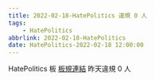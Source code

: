 ```yaml
---
title: 2022-02-18-HatePolitics 違規 0 人
tags:
    - HatePolitics
abbrlink: 2022-02-18-HatePolitics
date: HatePolitics-2022-02-18 12:00:00
---
```

HatePolitics 板 [板規連結](https://www.ptt.cc/bbs/HatePolitics/M.1617115262.A.D60.html)
昨天違規 0 人
